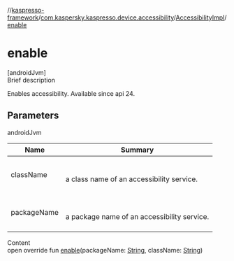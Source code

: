 //[kaspresso-framework](../../index.md)/[com.kaspersky.kaspresso.device.accessibility](../index.md)/[AccessibilityImpl](index.md)/[enable](enable.md)



# enable  
[androidJvm]  
Brief description  


Enables accessibility. Available since api 24.



## Parameters  
  
androidJvm  
  
|  Name|  Summary| 
|---|---|
| className| <br><br>a class name of an accessibility service.<br><br>
| packageName| <br><br>a package name of an accessibility service.<br><br>
  
  
Content  
open override fun [enable](enable.md)(packageName: [String](https://kotlinlang.org/api/latest/jvm/stdlib/kotlin/-string/index.html), className: [String](https://kotlinlang.org/api/latest/jvm/stdlib/kotlin/-string/index.html))  



